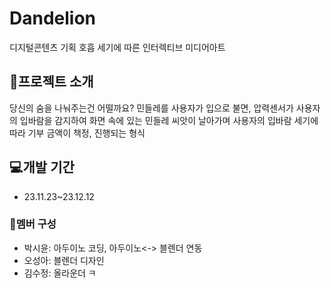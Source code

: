 # Dandelion
디지털콘텐츠 기획 호흡 세기에 따른 인터렉티브 미디어아트

## 🌼프로젝트 소개
당신의 숨을 나눠주는건 어떨까요?
민들레를 사용자가 입으로 불면, 압력센서가 사용자의 입바람을 감지하여
화면 속에 있는 민들레 씨앗이 날아가며 사용자의 입바람 세기에 따라 기부 금액이 책정, 진행되는 형식

## 💻개발 기간
 * 23.11.23~23.12.12

### 🧊멤버 구성
 - 박시윤: 아두이노 코딩, 아두이노<-> 블렌더 연동
 - 오성아: 블렌더 디자인
 - 김수정: 올라운더 ㅋ